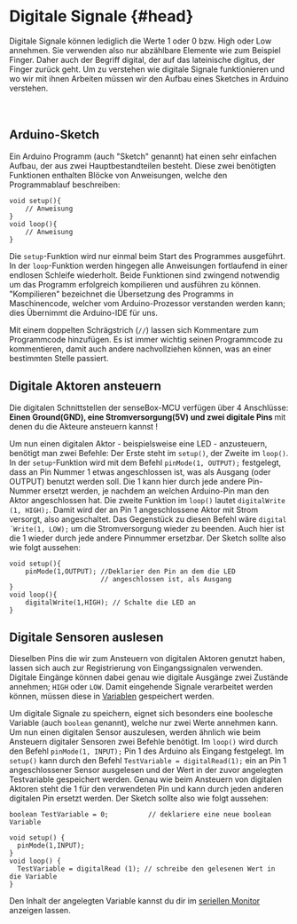 # Digitale Signale {#head}

<div class="description">Digitale Signale können lediglich die Werte 1 oder 0 bzw. High oder Low annehmen. Sie verwenden also nur abzählbare Elemente wie zum Beispiel Finger. Daher auch der Begriff digital, der auf das lateinische digitus, der Finger zurück geht. Um zu verstehen wie digitale Signale funktionieren und wo wir mit ihnen Arbeiten müssen wir den Aufbau eines Sketches in Arduino verstehen.</div>
<div class="line">
    <br>
    <br>
</div>



## Arduino-Sketch

Ein Arduino Programm (auch "Sketch" genannt) hat einen sehr einfachen Aufbau, der aus zwei Hauptbestandteilen besteht. Diese zwei benötigten Funktionen enthalten Blöcke von Anweisungen, welche den Programmablauf beschreiben:

```arduino
void setup(){
    // Anweisung
}
void loop(){
    // Anweisung
}
```
Die `setup`-Funktion wird nur einmal beim Start des Programmes ausgeführt. In der `loop`-Funktion werden hingegen alle Anweisungen fortlaufend in einer endlosen Schleife wiederholt. Beide Funktionen sind zwingend notwendig um das Programm erfolgreich kompilieren und ausführen zu können. "Kompilieren" bezeichnet die Übersetzung des Programms in Maschinencode, welcher vom Arduino-Prozessor verstanden werden kann; dies Übernimmt die Arduino-IDE für uns.

Mit einem doppelten Schrägstrich (`//`) lassen sich Kommentare zum Programmcode hinzufügen. Es ist immer wichtig seinen Programmcode zu kommentieren, damit auch andere nachvollziehen können, was an einer bestimmten Stelle passiert.

## Digitale Aktoren ansteuern 

<div class="box_info">
    <i class="fa fa-info fa-fw" aria-hidden="true" style="color: #42acf3;"></i>
    Die digitalen Schnittstellen der senseBox-MCU verfügen über 4 Anschlüsse: <b>Einen Ground(GND), eine Stromversorgung(5V) und zwei digitale Pins </b>mit denen du die Akteure ansteuern kannst ! 
</div>

Um nun einen digitalen Aktor - beispielsweise eine LED - anzusteuern, benötigt man zwei Befehle: Der Erste steht im     `setup()`, der Zweite im `loop()`. In der `setup`-Funktion wird mit dem Befehl `pinMode(1, OUTPUT);` festgelegt, dass an Pin Nummer 1 etwas angeschlossen ist, was als Ausgang (oder OUTPUT) benutzt werden soll. Die 1 kann hier durch jede andere Pin-Nummer ersetzt werden, je nachdem an welchen Arduino-Pin man den Aktor angeschlossen hat. Die zweite Funktion im `loop()` lautet `digitalWrite (1, HIGH);`. Damit wird der an Pin 1 angeschlossene Aktor mit Strom versorgt, also angeschaltet. Das Gegenstück zu diesen Befehl wäre `digital´Write(1, LOW);` um die Stromversorgung wieder zu beenden. Auch hier ist die 1 wieder durch jede andere Pinnummer ersetzbar. Der Sketch sollte also wie folgt aussehen:
```arduino
void setup(){
    pinMode(1,OUTPUT); //Deklarier den Pin an dem die LED
                       // angeschlossen ist, als Ausgang
}
void loop(){
    digitalWrite(1,HIGH); // Schalte die LED an
}
```

## Digitale Sensoren auslesen
Dieselben Pins die wir zum Ansteuern von digitalen Aktoren genutzt haben, lassen sich auch zur Registrierung von Eingangssignalen verwenden.
Digitale Eingänge können dabei genau wie digitale Ausgänge zwei Zustände annehmen; `HIGH` oder `LOW`.
Damit eingehende Signale verarbeitet werden können, müssen diese in [Variablen](variablen.md) gespeichert werden.

Um digitale Signale zu speichern, eignet sich besonders eine boolesche Variable (auch `boolean` genannt), welche nur zwei Werte annehmen kann.
Um nun einen digitalen Sensor auszulesen, werden ähnlich wie beim Ansteuern digitaler Sensoren zwei Befehle benötigt.
Im `loop()` wird durch den Befehl `pinMode(1, INPUT);` Pin 1 des Arduino als Eingang festgelegt.
Im `setup()` kann durch den Befehl `TestVariable = digitalRead(1);` ein an Pin 1 angeschlossener Sensor ausgelesen und der Wert in der zuvor angelegten Testvariable gespeichert werden.
Genau wie beim Ansteuern von digitalen Aktoren steht die 1 für den verwendeten Pin und kann durch jeden anderen digitalen Pin ersetzt werden.
Der Sketch sollte also wie folgt aussehen:

```arduino
boolean TestVariable = 0;          // deklariere eine neue boolean Variable

void setup() {
  pinMode(1,INPUT);
}
void loop() {
  TestVariable = digitalRead (1); // schreibe den gelesenen Wert in die Variable
}
```

Den Inhalt der angelegten Variable kannst du dir im [seriellen Monitor](der_serielle_monitor.md) anzeigen lassen.
